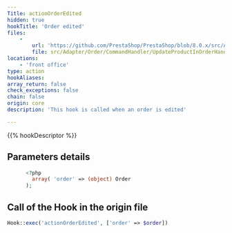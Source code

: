 ```yaml
---
Title: actionOrderEdited
hidden: true
hookTitle: 'Order edited'
files:
    -
        url: 'https://github.com/PrestaShop/PrestaShop/blob/8.0.x/src/Adapter/Order/CommandHandler/UpdateProductInOrderHandler.php'
        file: src/Adapter/Order/CommandHandler/UpdateProductInOrderHandler.php
locations:
    - 'front office'
type: action
hookAliases: 
array_return: false
check_exceptions: false
chain: false
origin: core
description: 'This hook is called when an order is edited'

---
```


{{% hookDescriptor %}}

## Parameters details

```php
      <?php
        array( 'order' => (object) Order
      );
```

## Call of the Hook in the origin file

```php
Hook::exec('actionOrderEdited', ['order' => $order])
```
